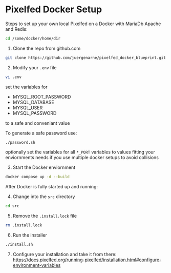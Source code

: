 # Pixelfed Docker Setup

Steps to set up your own local Pixelfed on a Docker with MariaDb Apache and Redis:

```bash
cd /some/docker/home/dir
````

1. Clone the repo from github.com

```bash
git clone https://github.com/juergenarne/pixelfed_docker_blueprint.git . 
````

2. Modify your ``.env`` file

```bash
vi .env
````

set the variables for

- MYSQL_ROOT_PASSWORD
- MYSQL_DATABASE
- MYSQL_USER
- MYSQL_PASSWORD

to a safe and conveniant value

To generate a safe password use:

```bash
./password.sh
````

optionally set the variables for all ``*_PORT`` variables to values fitting your enviornments needs if you use multiple docker setups to avoid collisions

3. Start the Docker enviornment

```bash
docker compose up -d --build
````

After Docker is fully started up and running:

4. Change into the ``src`` directory

```bash
cd src
````

5. Remove the ``.install.lock`` file

```bash
rm .install.lock
````

6. Run the installer

```bash
./install.sh
````

7. Configure your installation and take it from there: <https://docs.pixelfed.org/running-pixelfed/installation.html#configure-environment-variables>
